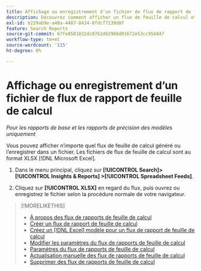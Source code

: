 ```yaml
---
title: Affichage ou enregistrement d’un fichier de flux de rapport de feuille de calcul
description: Découvrez comment afficher un flux de feuille de calcul et l’enregistrer dans un fichier.
exl-id: b229ab9e-a48a-4487-8434-0fdcf7139d8f
feature: Search Reports
source-git-commit: 67fe8581832dc0762d62908d01672e53cc95b847
workflow-type: tm+mt
source-wordcount: '115'
ht-degree: 0%

---
```


# Affichage ou enregistrement d’un fichier de flux de rapport de feuille de calcul

*Pour les rapports de base et les rapports de précision des modèles uniquement*

Vous pouvez afficher n’importe quel flux de feuille de calcul généré ou l’enregistrer dans un fichier. Les fichiers de flux de feuille de calcul sont au format XLSX [!DNL Microsoft Excel].

1. Dans le menu principal, cliquez sur **[!UICONTROL Search]> [!UICONTROL Insights & Reports] >[!UICONTROL Spreadsheet Feeds]**.

1. Cliquez sur **[!UICONTROL XLSX]** en regard du flux, puis ouvrez ou enregistrez le fichier selon la procédure normale de votre navigateur.

>[!MORELIKETHIS]
>
>* [À propos des flux de rapports de feuille de calcul](spreadsheet-feed-about.md)
>* [Créer un flux de rapport de feuille de calcul](spreadsheet-feed-create.md)
>* [ Créez un  [!DNL Excel] modèle pour un flux de rapport de feuille de calcul](spreadsheet-feed-create-excel-template.md)
>* [Modifier les paramètres du flux de rapports de feuille de calcul](spreadsheet-feed-edit.md)
>* [Paramètres du flux de rapports de feuille de calcul](spreadsheet-feed-settings.md)
>* [Actualisation manuelle des flux de rapports de feuille de calcul](spreadsheet-feed-refresh.md)
>* [Supprimer des flux de rapports de feuille de calcul](spreadsheet-feed-delete.md)
